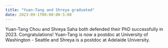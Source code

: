 ```yaml
---
title: "Yuan-Tang and Shreya graduated"
date: 2023-09-1T00:00:00-5:00
---
```


Yuan-Tang Chou and Shreya Saha both defended their PhD successfully in 2023. Congratulations! Yuan-Tang is now a postdoc at University of Washington - Seattle and Shreya is a postdoc at Adelaide University. 
